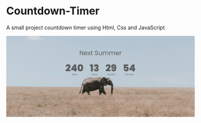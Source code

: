 # Countdown-Timer
A small project countdown timer using Html, Css and JavaScript
<p align="center"><img src="https://github.com/kapsarovL/Countdown-Timer/blob/master/countdown.jpg" alt="banner"></p>
